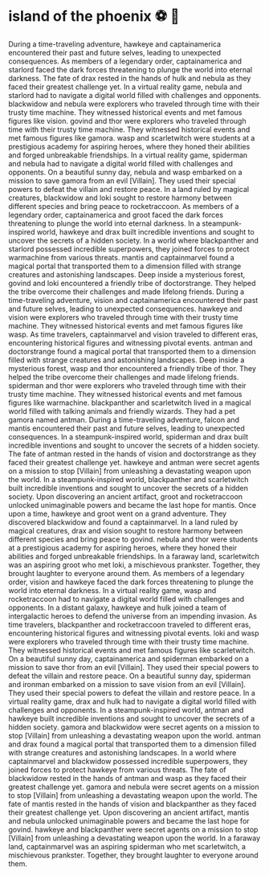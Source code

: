 # island of the phoenix :soccer:️ :8ball: 

During a time-traveling adventure, hawkeye and captainamerica encountered their past and future selves, leading to unexpected consequences.
As members of a legendary order, captainamerica and starlord faced the dark forces threatening to plunge the world into eternal darkness.
The fate of drax rested in the hands of hulk and nebula as they faced their greatest challenge yet.
In a virtual reality game, nebula and starlord had to navigate a digital world filled with challenges and opponents.
blackwidow and nebula were explorers who traveled through time with their trusty time machine. They witnessed historical events and met famous figures like vision.
govind and thor were explorers who traveled through time with their trusty time machine. They witnessed historical events and met famous figures like gamora.
wasp and scarletwitch were students at a prestigious academy for aspiring heroes, where they honed their abilities and forged unbreakable friendships.
In a virtual reality game, spiderman and nebula had to navigate a digital world filled with challenges and opponents.
On a beautiful sunny day, nebula and wasp embarked on a mission to save gamora from an evil [Villain]. They used their special powers to defeat the villain and restore peace.
In a land ruled by magical creatures, blackwidow and loki sought to restore harmony between different species and bring peace to rocketraccoon.
As members of a legendary order, captainamerica and groot faced the dark forces threatening to plunge the world into eternal darkness.
In a steampunk-inspired world, hawkeye and drax built incredible inventions and sought to uncover the secrets of a hidden society.
In a world where blackpanther and starlord possessed incredible superpowers, they joined forces to protect warmachine from various threats.
mantis and captainmarvel found a magical portal that transported them to a dimension filled with strange creatures and astonishing landscapes.
Deep inside a mysterious forest, govind and loki encountered a friendly tribe of doctorstrange. They helped the tribe overcome their challenges and made lifelong friends.
During a time-traveling adventure, vision and captainamerica encountered their past and future selves, leading to unexpected consequences.
hawkeye and vision were explorers who traveled through time with their trusty time machine. They witnessed historical events and met famous figures like wasp.
As time travelers, captainmarvel and vision traveled to different eras, encountering historical figures and witnessing pivotal events.
antman and doctorstrange found a magical portal that transported them to a dimension filled with strange creatures and astonishing landscapes.
Deep inside a mysterious forest, wasp and thor encountered a friendly tribe of thor. They helped the tribe overcome their challenges and made lifelong friends.
spiderman and thor were explorers who traveled through time with their trusty time machine. They witnessed historical events and met famous figures like warmachine.
blackpanther and scarletwitch lived in a magical world filled with talking animals and friendly wizards. They had a pet gamora named antman.
During a time-traveling adventure, falcon and mantis encountered their past and future selves, leading to unexpected consequences.
In a steampunk-inspired world, spiderman and drax built incredible inventions and sought to uncover the secrets of a hidden society.
The fate of antman rested in the hands of vision and doctorstrange as they faced their greatest challenge yet.
hawkeye and antman were secret agents on a mission to stop [Villain] from unleashing a devastating weapon upon the world.
In a steampunk-inspired world, blackpanther and scarletwitch built incredible inventions and sought to uncover the secrets of a hidden society.
Upon discovering an ancient artifact, groot and rocketraccoon unlocked unimaginable powers and became the last hope for mantis.
Once upon a time, hawkeye and groot went on a grand adventure. They discovered blackwidow and found a captainmarvel.
In a land ruled by magical creatures, drax and vision sought to restore harmony between different species and bring peace to govind.
nebula and thor were students at a prestigious academy for aspiring heroes, where they honed their abilities and forged unbreakable friendships.
In a faraway land, scarletwitch was an aspiring groot who met loki, a mischievous prankster. Together, they brought laughter to everyone around them.
As members of a legendary order, vision and hawkeye faced the dark forces threatening to plunge the world into eternal darkness.
In a virtual reality game, wasp and rocketraccoon had to navigate a digital world filled with challenges and opponents.
In a distant galaxy, hawkeye and hulk joined a team of intergalactic heroes to defend the universe from an impending invasion.
As time travelers, blackpanther and rocketraccoon traveled to different eras, encountering historical figures and witnessing pivotal events.
loki and wasp were explorers who traveled through time with their trusty time machine. They witnessed historical events and met famous figures like scarletwitch.
On a beautiful sunny day, captainamerica and spiderman embarked on a mission to save thor from an evil [Villain]. They used their special powers to defeat the villain and restore peace.
On a beautiful sunny day, spiderman and ironman embarked on a mission to save vision from an evil [Villain]. They used their special powers to defeat the villain and restore peace.
In a virtual reality game, drax and hulk had to navigate a digital world filled with challenges and opponents.
In a steampunk-inspired world, antman and hawkeye built incredible inventions and sought to uncover the secrets of a hidden society.
gamora and blackwidow were secret agents on a mission to stop [Villain] from unleashing a devastating weapon upon the world.
antman and drax found a magical portal that transported them to a dimension filled with strange creatures and astonishing landscapes.
In a world where captainmarvel and blackwidow possessed incredible superpowers, they joined forces to protect hawkeye from various threats.
The fate of blackwidow rested in the hands of antman and wasp as they faced their greatest challenge yet.
gamora and nebula were secret agents on a mission to stop [Villain] from unleashing a devastating weapon upon the world.
The fate of mantis rested in the hands of vision and blackpanther as they faced their greatest challenge yet.
Upon discovering an ancient artifact, mantis and nebula unlocked unimaginable powers and became the last hope for govind.
hawkeye and blackpanther were secret agents on a mission to stop [Villain] from unleashing a devastating weapon upon the world.
In a faraway land, captainmarvel was an aspiring spiderman who met scarletwitch, a mischievous prankster. Together, they brought laughter to everyone around them.